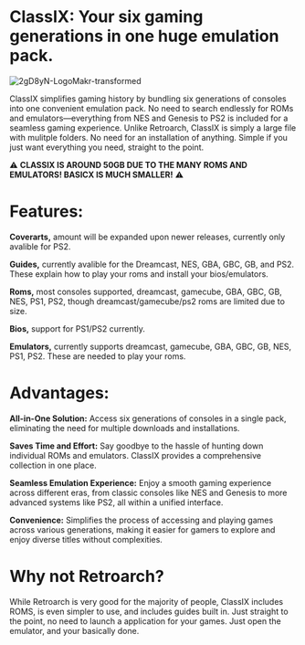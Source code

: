 # ClassIX: Your six gaming generations in one huge emulation pack.
![2gD8yN-LogoMakr-transformed](https://github.com/goooofie/ClassIX/assets/120129825/9bb31d5d-3380-4001-9751-de88e6b0a647)

ClassIX simplifies gaming history by bundling six generations of consoles into one convenient emulation pack. No need to search endlessly for ROMs and emulators—everything from NES and Genesis to PS2 is included for a seamless gaming experience. Unlike Retroarch, ClassIX is simply a large file with mulitple folders. No need for an installation of anything. Simple if you just want everything you need, straight to the point.

⚠️ **CLASSIX IS AROUND 50GB DUE TO THE MANY ROMS AND EMULATORS! BASICX IS MUCH SMALLER!** ⚠️

# Features:
**Coverarts,** amount will be expanded upon newer releases, currently only avalible for PS2.

**Guides,** currently avalible for the Dreamcast, NES, GBA, GBC, GB, and PS2. These explain how to play your roms and install your bios/emulators.

**Roms,** most consoles supported, dreamcast, gamecube, GBA, GBC, GB, NES, PS1, PS2, though dreamcast/gamecube/ps2 roms are limited due to size.

**Bios,** support for PS1/PS2 currently.

**Emulators,** currently supports dreamcast, gamecube, GBA, GBC, GB, NES, PS1, PS2. These are needed to play your roms.


# Advantages:
**All-in-One Solution:** Access six generations of consoles in a single pack, eliminating the need for multiple downloads and installations.

**Saves Time and Effort:** Say goodbye to the hassle of hunting down individual ROMs and emulators. ClassIX provides a comprehensive collection in one place.

**Seamless Emulation Experience:** Enjoy a smooth gaming experience across different eras, from classic consoles like NES and Genesis to more advanced systems like PS2, all within a unified interface.

**Convenience:** Simplifies the process of accessing and playing games across various generations, making it easier for gamers to explore and enjoy diverse titles without complexities.

# Why not Retroarch?
While Retroarch is very good for the majority of people, ClassIX includes ROMS, is even simpler to use, and includes guides built in. Just straight to the point, no need to launch a application for your games. Just open the emulator, and your basically done.

